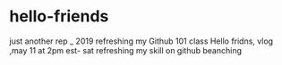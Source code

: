 # hello-friends
just another rep _ 2019 refreshing my Github 101 class
Hello fridns, vlog ,may 11 at 2pm est- sat refreshing my skill on github beanching 

